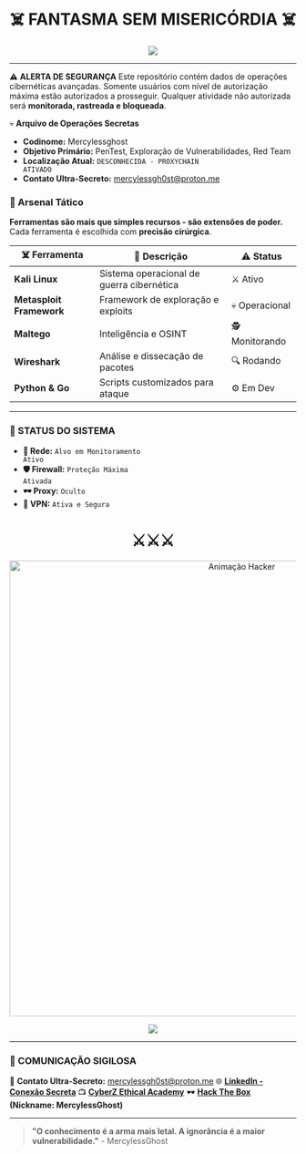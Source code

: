 <h1 align="center">☠️ FANTASMA SEM MISERICÓRDIA ☠️</h1>

<p align="center">
  <img src="https://i.giphy.com/media/v1.Y2lkPTc5MGI3NjExM21oNnM0NzloNDllMDI4cDExMmllcW9jZDluZm1kZDR0YzlhYXU1dyZlcD12MV9pbnRlcm5hbF9naWZfYnlfaWQmY3Q9Zw/3og0ILLVvPp8d64Jd6/giphy.gif">
</p>

---

⚠️ <strong>ALERTA DE SEGURANÇA</strong>
Este repositório contém dados de operações cibernéticas avançadas. Somente usuários com nível de autorização máxima estão autorizados a prosseguir. Qualquer atividade não autorizada será **monitorada, rastreada e bloqueada**.

💀 <strong>Arquivo de Operações Secretas</strong>
- **Codinome:** Mercylessghost
- **Objetivo Primário:** PenTest, Exploração de Vulnerabilidades, Red Team
- **Localização Atual:** <code>DESCONHECIDA - PROXYCHAIN ATIVADO</code>
- **Contato Ultra-Secreto:** [mercylessgh0st@proton.me](mailto:mercylessgh0st@proton.me)

### 🔧 Arsenal Tático
**Ferramentas são mais que simples recursos - são extensões de poder.**
Cada ferramenta é escolhida com **precisão cirúrgica**.

| ☠️ Ferramenta               | 📌 Descrição                               | ⚠️ Status          |
|-----------------------------|-------------------------------------------|-----------------|
| **Kali Linux**               | Sistema operacional de guerra cibernética | ⚔️ Ativo         |
| **Metasploit Framework**     | Framework de exploração e exploits      | 💀 Operacional  |
| **Maltego**                  | Inteligência e OSINT                    | 🕵️ Monitorando  |
| **Wireshark**                | Análise e dissecação de pacotes         | 🔍 Rodando       |
| **Python & Go**              | Scripts customizados para ataque         | ⚙️ Em Dev       |

---

### 📡 STATUS DO SISTEMA

- **🔴 Rede:** <code>Alvo em Monitoramento Ativo</code>
- **🛡️ Firewall:** <code>Proteção Máxima Ativada</code>
- **🕶️ Proxy:** <code>Oculto</code>
- **🔐 VPN:** <code>Ativa e Segura</code>

<h1 align="center">⚔️⚔️⚔️</h1>

<p align="center">
  <img src="https://i.giphy.com/media/v1.Y2lkPTc5MGI3NjExd2NxODg3ZjVpbzNndnBpYWpzb3pnNWRodWEzZ2gzZ2FyNzRxOTZ6aiZlcD12MV9pbnRlcm5hbF9naWZfYnlfaWQmY3Q9Zw/xULW8rv9NSbHaEe9Ak/giphy.gif" width="800" alt="Animação Hacker">
</p>

<p align="center">
  <img src="https://i.giphy.com/media/v1.Y2lkPTc5MGI3NjExdTU5ZnhwODd1MjhndHRkanIyN2J6cjZxaGtmemVnOXZrZDY1bTdpbiZlcD12MV9pbnRlcm5hbF9naWZfYnlfaWQmY3Q9Zw/xTiTnBELA6Mb1TeeOc/giphy.gif">
</p>

---

### 🔗 COMUNICAÇÃO SIGILOSA

📧 **Contato Ultra-Secreto:** [mercylessgh0st@proton.me](mailto:mercylessgh0st@proton.me)
🌐 **[LinkedIn - Conexão Secreta](https://linkedin.com/in/seu-linkedin)**
📺 **[CyberZ Ethical Academy](https://www.youtube.com/channel/UCXXXXXXX)**
🕶️ **[Hack The Box](https://www.hackthebox.com/) (Nickname: MercylessGhost)**

---

> <strong>"O conhecimento é a arma mais letal. A ignorância é a maior vulnerabilidade."</strong> - MercylessGhost
